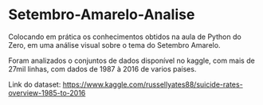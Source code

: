# Setembro-Amarelo-Analise

Colocando em prática os conhecimentos obtidos na aula de Python do Zero, em uma análise visual sobre o tema do Setembro Amarelo.

Foram analizados o conjuntos de dados disponível no kaggle, com mais de 27mil linhas, com dados de 1987 à 2016 de varios países.

Link do dataset: https://www.kaggle.com/russellyates88/suicide-rates-overview-1985-to-2016
